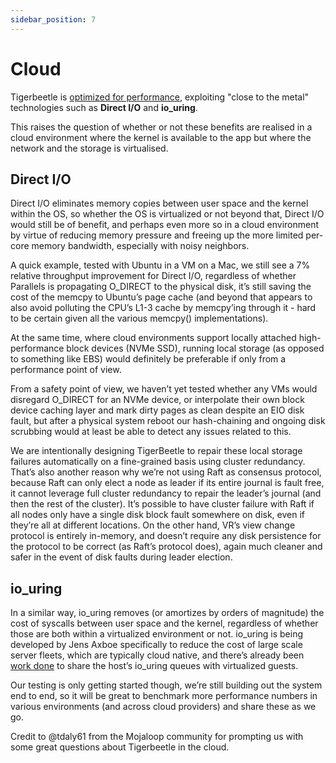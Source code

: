 ```yaml
---
sidebar_position: 7
---
```


# Cloud

Tigerbeetle is [optimized for performance](../performance.md), exploiting "close to the metal"
technologies such as **Direct I/O** and **io_uring**.

This raises the question of whether or not these benefits are realised in a cloud environment where
the kernel is available to the app but where the network and the storage is virtualised.

## Direct I/O

Direct I/O eliminates memory copies between user space and the kernel within the OS, so whether the
OS is virtualized or not beyond that, Direct I/O would still be of benefit, and perhaps even more so
in a cloud environment by virtue of reducing memory pressure and freeing up the more limited
per-core memory bandwidth, especially with noisy neighbors.

A quick example, tested with Ubuntu in a VM on a Mac, we still see a 7% relative throughput
improvement for Direct I/O, regardless of whether Parallels is propagating O_DIRECT to the physical
disk, it’s still saving the cost of the memcpy to Ubuntu’s page cache (and beyond that appears to
also avoid polluting the CPU’s L1-3 cache by memcpy’ing through it - hard to be certain given all
the various memcpy() implementations).

At the same time, where cloud environments support locally attached high-performance block devices
(NVMe SSD), running local storage (as opposed to something like EBS) would definitely be preferable
if only from a performance point of view.

From a safety point of view, we haven’t yet tested whether any VMs would disregard O_DIRECT for an
NVMe device, or interpolate their own block device caching layer and mark dirty pages as clean
despite an EIO disk fault, but after a physical system reboot our hash-chaining and ongoing disk
scrubbing would at least be able to detect any issues related to this.

We are intentionally designing TigerBeetle to repair these local storage failures automatically on a
fine-grained basis using cluster redundancy. That’s also another reason why we’re not using Raft as
consensus protocol, because Raft can only elect a node as leader if its entire journal is fault
free, it cannot leverage full cluster redundancy to repair the leader’s journal (and then the rest
of the cluster). It’s possible to have cluster failure with Raft if all nodes only have a single
disk block fault somewhere on disk, even if they’re all at different locations. On the other hand,
VR’s view change protocol is entirely in-memory, and doesn’t require any disk persistence for the
protocol to be correct (as Raft’s protocol does), again much cleaner and safer in the event of disk
faults during leader election.

## io_uring

In a similar way, io_uring removes (or amortizes by orders of magnitude) the cost of syscalls
between user space and the kernel, regardless of whether those are both within a virtualized
environment or not. io_uring is being developed by Jens Axboe specifically to reduce the cost of
large scale server fleets, which are typically cloud native, and there’s already been [work
done](https://www.phoronix.com/scan.php?page=news_item&px=KVM-IO-uring-Passthrough-LF2020) to share
the host’s io_uring queues with virtualized guests.

Our testing is only getting started though, we’re still building out the system end to end, so it
will be great to benchmark more performance numbers in various environments (and across cloud
providers) and share these as we go.

Credit to @tdaly61 from the Mojaloop community for prompting us with some great questions about
Tigerbeetle in the cloud.
